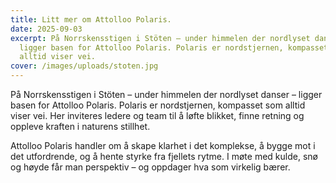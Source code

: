 ```yaml
---
title: Litt mer om Attolloo Polaris.
date: 2025-09-03
excerpt: På Norrskensstigen i Stöten – under himmelen der nordlyset danser –
  ligger basen for Attolloo Polaris. Polaris er nordstjernen, kompasset som
  alltid viser vei.
cover: /images/uploads/stoten.jpg
---
```

På Norrskensstigen i Stöten – under himmelen der nordlyset danser – ligger basen for Attolloo Polaris. Polaris er nordstjernen, kompasset som alltid viser vei. Her inviteres ledere og team til å løfte blikket, finne retning og oppleve kraften i naturens stillhet.

Attolloo Polaris handler om å skape klarhet i det komplekse, å bygge mot i det utfordrende, og å hente styrke fra fjellets rytme. I møte med kulde, snø og høyde får man perspektiv – og oppdager hva som virkelig bærer.
